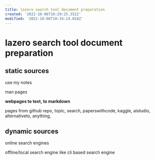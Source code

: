 ```yaml
---
title: lazero search tool document preparation
created: '2022-10-06T10:29:25.352Z'
modified: '2022-10-06T10:34:14.018Z'
---
```


# lazero search tool document preparation

## static sources
use my notes

man pages

**webpages to text, to markdown**

pages from github repo, topic, search, paperswithcode, kaggle, aistudio, alternativeto, anything,

## dynamic sources

online search engines

offline/local search engine like cli based search engine

